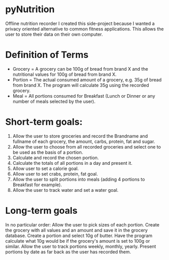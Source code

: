 # pyNutrition
Offline nutrition recorder
I created this side-project because I wanted a privacy oriented alternative to common fitness applications. This allows the user to store their data on their own computer.

#  Definition of Terms
* Grocery = A grocery can be 100g of bread from brand X and the nutritional values for 100g of bread from brand X. 
* Portion = The actual consumed amount of a grocery, e.g. 35g of bread from brand X. The program will calculate 35g using the recorded grocery.
* Meal = All portions consumed for Breakfast (Lunch or Dinner or any number of meals selected by the user).

# Short-term goals:
1. Allow the user to store groceries and record the Brandname and fullname of each grocery, the amount, carbs, protein, fat and sugar.
3. Allow the user to choose from all recorded groceries and select one to be used as the basis of a portion.
4. Calculate and record the chosen portion.
2. Calculate the totals of all portions in a day and present it.
3. Allow user to set a calorie goal.
4. Allow user to set crabs, protein, fat goal.
5. Allow the user to split portions into meals (adding 4 portions to Breakfast for example).
6. Allow the user to track water and set a water goal.

# Long-term goals
In no particular order:
Allow the user to pick sizes of each portion. Create the grocery with all values and an amount and save it in the grocery database. Create a portion and select 10g of butter. Have the program calculate what 10g would be if the grocery's amount is set to 100g or similar.
Allow the user to track portions weekly, monthly, yearly.
Present portions by date as far back as the user has recorded them.

